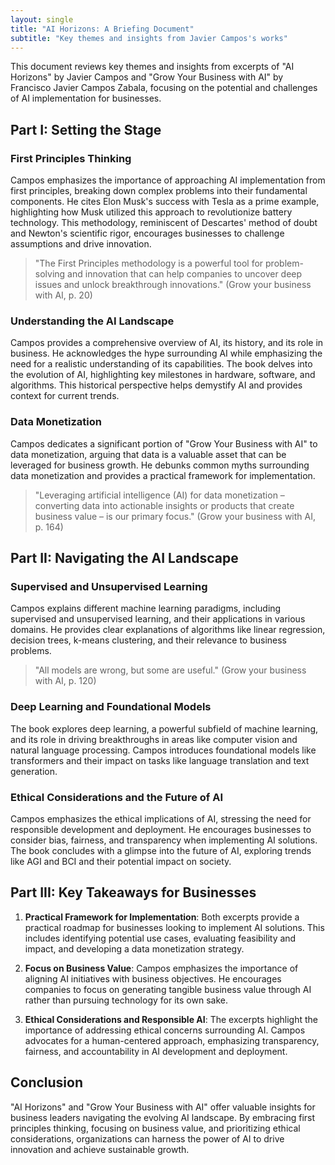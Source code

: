 ```yaml
---
layout: single
title: "AI Horizons: A Briefing Document"
subtitle: "Key themes and insights from Javier Campos's works"
---
```


This document reviews key themes and insights from excerpts of "AI Horizons" by Javier Campos and "Grow Your Business with AI" by Francisco Javier Campos Zabala, focusing on the potential and challenges of AI implementation for businesses.

## Part I: Setting the Stage

### First Principles Thinking
Campos emphasizes the importance of approaching AI implementation from first principles, breaking down complex problems into their fundamental components. He cites Elon Musk's success with Tesla as a prime example, highlighting how Musk utilized this approach to revolutionize battery technology. This methodology, reminiscent of Descartes' method of doubt and Newton's scientific rigor, encourages businesses to challenge assumptions and drive innovation.

> "The First Principles methodology is a powerful tool for problem-solving and innovation that can help companies to uncover deep issues and unlock breakthrough innovations." (Grow your business with AI, p. 20)

### Understanding the AI Landscape
Campos provides a comprehensive overview of AI, its history, and its role in business. He acknowledges the hype surrounding AI while emphasizing the need for a realistic understanding of its capabilities. The book delves into the evolution of AI, highlighting key milestones in hardware, software, and algorithms. This historical perspective helps demystify AI and provides context for current trends.

### Data Monetization
Campos dedicates a significant portion of "Grow Your Business with AI" to data monetization, arguing that data is a valuable asset that can be leveraged for business growth. He debunks common myths surrounding data monetization and provides a practical framework for implementation.

> "Leveraging artificial intelligence (AI) for data monetization – converting data into actionable insights or products that create business value – is our primary focus." (Grow your business with AI, p. 164)

## Part II: Navigating the AI Landscape

### Supervised and Unsupervised Learning
Campos explains different machine learning paradigms, including supervised and unsupervised learning, and their applications in various domains. He provides clear explanations of algorithms like linear regression, decision trees, k-means clustering, and their relevance to business problems.

> "All models are wrong, but some are useful." (Grow your business with AI, p. 120)

### Deep Learning and Foundational Models
The book explores deep learning, a powerful subfield of machine learning, and its role in driving breakthroughs in areas like computer vision and natural language processing. Campos introduces foundational models like transformers and their impact on tasks like language translation and text generation.

### Ethical Considerations and the Future of AI
Campos emphasizes the ethical implications of AI, stressing the need for responsible development and deployment. He encourages businesses to consider bias, fairness, and transparency when implementing AI solutions. The book concludes with a glimpse into the future of AI, exploring trends like AGI and BCI and their potential impact on society.

## Part III: Key Takeaways for Businesses

1. **Practical Framework for Implementation**: Both excerpts provide a practical roadmap for businesses looking to implement AI solutions. This includes identifying potential use cases, evaluating feasibility and impact, and developing a data monetization strategy.

2. **Focus on Business Value**: Campos emphasizes the importance of aligning AI initiatives with business objectives. He encourages companies to focus on generating tangible business value through AI rather than pursuing technology for its own sake.

3. **Ethical Considerations and Responsible AI**: The excerpts highlight the importance of addressing ethical concerns surrounding AI. Campos advocates for a human-centered approach, emphasizing transparency, fairness, and accountability in AI development and deployment.

## Conclusion

"AI Horizons" and "Grow Your Business with AI" offer valuable insights for business leaders navigating the evolving AI landscape. By embracing first principles thinking, focusing on business value, and prioritizing ethical considerations, organizations can harness the power of AI to drive innovation and achieve sustainable growth.